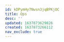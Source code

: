 ```yaml
---
id: kDPymHy7Nwsn3jqBPKjOC
title: Ops
desc: ''
updated: 1637873629826
created: 1637873266112
nav_exclude: true
---
```


